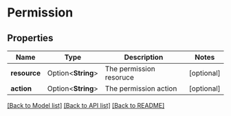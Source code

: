 # Permission

## Properties

Name | Type | Description | Notes
------------ | ------------- | ------------- | -------------
**resource** | Option<**String**> | The permission resoruce | [optional]
**action** | Option<**String**> | The permission action | [optional]

[[Back to Model list]](../README.md#documentation-for-models) [[Back to API list]](../README.md#documentation-for-api-endpoints) [[Back to README]](../README.md)


